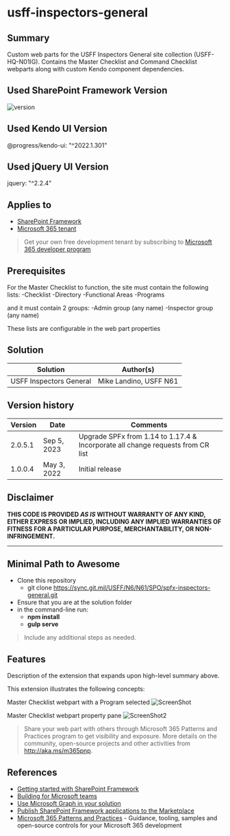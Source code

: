 # usff-inspectors-general

## Summary

Custom web parts for the USFF Inspectors General site collection (USFF-HQ-N01IG). Contains the Master Checklist and Command Checklist webparts along with custom Kendo component dependencies.

## Used SharePoint Framework Version

![version](https://img.shields.io/badge/version-1.13-green.svg)

## Used Kendo UI Version
@progress/kendo-ui: "^2022.1.301"

## Used jQuery UI Version
jquery: "^2.2.4"

## Applies to

- [SharePoint Framework](https://aka.ms/spfx)
- [Microsoft 365 tenant](https://docs.microsoft.com/en-us/sharepoint/dev/spfx/set-up-your-developer-tenant)

> Get your own free development tenant by subscribing to [Microsoft 365 developer program](http://aka.ms/o365devprogram)

## Prerequisites

For the Master Checklist to function, the site must contain the following lists:
-Checklist
-Directory
-Functional Areas
-Programs

and it must contain 2 groups:
-Admin group (any name)
-Inspector group (any name)

These lists are configurable in the web part properties

## Solution

Solution|Author(s)
--------|---------
USFF Inspectors General | Mike Landino, USFF N61

## Version history

Version|Date|Comments
-------|----|--------
2.0.5.1|Sep 5, 2023|Upgrade SPFx from 1.14 to 1.17.4 & Incorporate all change requests from CR list
1.0.0.4|May 3, 2022|Initial release

## Disclaimer

**THIS CODE IS PROVIDED *AS IS* WITHOUT WARRANTY OF ANY KIND, EITHER EXPRESS OR IMPLIED, INCLUDING ANY IMPLIED WARRANTIES OF FITNESS FOR A PARTICULAR PURPOSE, MERCHANTABILITY, OR NON-INFRINGEMENT.**

---

## Minimal Path to Awesome

- Clone this repository
  - git clone https://sync.git.mil/USFF/N6/N61/SPO/spfx-inspectors-general.git
- Ensure that you are at the solution folder
- in the command-line run:
  - **npm install**
  - **gulp serve**

> Include any additional steps as needed.

## Features

Description of the extension that expands upon high-level summary above.

This extension illustrates the following concepts:

Master Checklist webpart with a Program selected
![ScreenShot](/src/webparts/commandInspectionsMasterChecklist/assets/screenshots/masterChecklist.PNG)

Master Checklist webpart property pane
![ScreenShot2](/src/webparts/commandInspectionsMasterChecklist/assets/screenshots/webpartProperties.PNG)


> Share your web part with others through Microsoft 365 Patterns and Practices program to get visibility and exposure. More details on the community, open-source projects and other activities from http://aka.ms/m365pnp.

## References

- [Getting started with SharePoint Framework](https://docs.microsoft.com/en-us/sharepoint/dev/spfx/set-up-your-developer-tenant)
- [Building for Microsoft teams](https://docs.microsoft.com/en-us/sharepoint/dev/spfx/build-for-teams-overview)
- [Use Microsoft Graph in your solution](https://docs.microsoft.com/en-us/sharepoint/dev/spfx/web-parts/get-started/using-microsoft-graph-apis)
- [Publish SharePoint Framework applications to the Marketplace](https://docs.microsoft.com/en-us/sharepoint/dev/spfx/publish-to-marketplace-overview)
- [Microsoft 365 Patterns and Practices](https://aka.ms/m365pnp) - Guidance, tooling, samples and open-source controls for your Microsoft 365 development